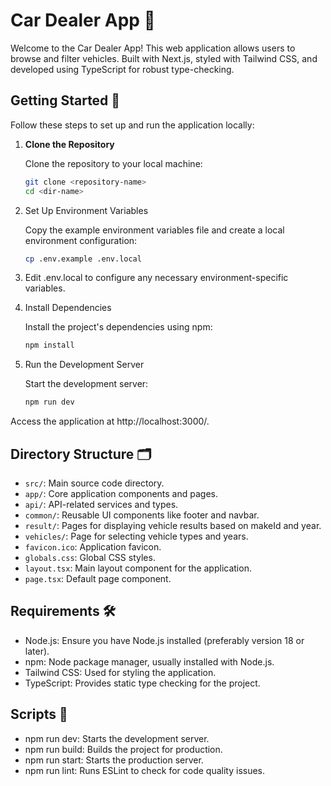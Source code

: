 # Car Dealer App 🚗

Welcome to the Car Dealer App! This web application allows users to browse and filter vehicles. Built with Next.js, styled with Tailwind CSS, and developed using TypeScript for robust type-checking.

## Getting Started 🚀

Follow these steps to set up and run the application locally:

1. **Clone the Repository**

   Clone the repository to your local machine:

   ```bash
   git clone <repository-name>
   cd <dir-name>
   ```

2. Set Up Environment Variables

    Copy the example environment variables file and create a local environment configuration:

    ```bash
    cp .env.example .env.local
    ```

3. Edit .env.local to configure any necessary environment-specific variables.

4. Install Dependencies

    Install the project's dependencies using npm:

    ```bash
    npm install
    ```

5. Run the Development Server

    Start the development server:

    ```bash
    npm run dev
    ```

Access the application at http://localhost:3000/.

## Directory Structure 🗂️

- `src/`: Main source code directory.
- `app/`: Core application components and pages.
- `api/`: API-related services and types.
- `common/`: Reusable UI components like footer and navbar.
- `result/`: Pages for displaying vehicle results based on makeId and year.
- `vehicles/`: Page for selecting vehicle types and years.
- `favicon.ico`: Application favicon.
- `globals.css`: Global CSS styles.
- `layout.tsx`: Main layout component for the application.
- `page.tsx`: Default page component.

## Requirements 🛠️

- Node.js: Ensure you have Node.js installed (preferably version 18 or later).
- npm: Node package manager, usually installed with Node.js.
- Tailwind CSS: Used for styling the application.
- TypeScript: Provides static type checking for the project.

## Scripts 📜

- npm run dev: Starts the development server.
- npm run build: Builds the project for production.
- npm run start: Starts the production server.
- npm run lint: Runs ESLint to check for code quality issues.
